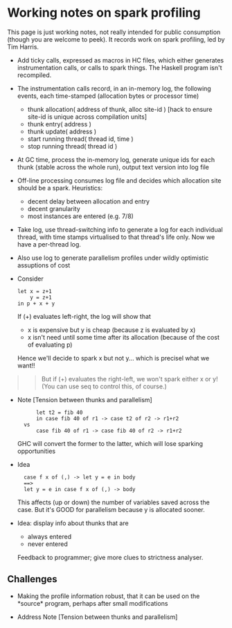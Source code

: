 # Working notes on spark profiling


This page is just working notes, not really intended for public consumption (though you are welcome to peek). It records work on spark profiling, led by Tim Harris.

- Add ticky calls, expressed as macros in HC files, which either
  generates instrumentation calls, or calls to spark things.
  The Haskell program isn't recompiled.

- The instrumentation calls record, in an in-memory log, the following
  events, each time-stamped (allocation bytes or processor time)

  - thunk allocation( address of thunk, alloc site-id )
    \[hack to ensure site-id is unique across compilation units\]
  - thunk entry( address )
  - thunk update( address )
  - start running thread( thread id, time )
  - stop running thread( thread id )

- At GC time, process the in-memory log, generate unique ids for
  each thunk (stable across the whole run), output text version
  into log file

- Off-line processing consumes log file and decides which allocation 
  site should be a spark.  Heuristics:

  - decent delay between allocation and entry
  - decent granularity
  - most instances are entered (e.g. 7/8)

- Take log, use thread-switching info to generate a log
  for each individual thread, with time stamps virtualised to
  that thread's life only. Now we have a per-thread log.

- Also use log to generate parallelism profiles under wildly
  optimistic assuptions of cost

- Consider

  ```wiki
  let x = z+1
      y = z+1
  in p + x + y
  ```

  If (+) evaluates left-right, the log will show that 

  - x is expensive but y is cheap (because z is evaluated by x)
  - x isn't need until some time after its allocation
    (because of the cost of evaluating p)

  Hence we'll decide to spark x but not y... which is precisel
  what we want!!

> >
> > But if (+) evaluates the right-left, we won't spark either x or y!
> > (You can use seq to control this, of course.)

- Note \[Tension between thunks and parallelism\]

  ```wiki
        let t2 = fib 40
        in case fib 40 of r1 -> case t2 of r2 -> r1+r2
    vs
        case fib 40 of r1 -> case fib 40 of r2 -> r1+r2
  ```

  GHC will convert the former to the latter, which will
  lose sparking opportunities

- Idea

  ```wiki
  	case f x of (,) -> let y = e in body
    ==>   
  	let y = e in case f x of (,) -> body
  ```

  This affects (up or down) the number of variables
  saved across the case.  But it's GOOD for parallelism
  because y is allocated sooner.

- Idea: display info about thunks that are

  - always entered
  - never entered

  Feedback to programmer; give more clues to strictness
  analyser.

## Challenges

- Making the profile information robust, that it can be used
  on the \*source\* program, perhaps after small modifications

- Address Note \[Tension between thunks and parallelism\]
